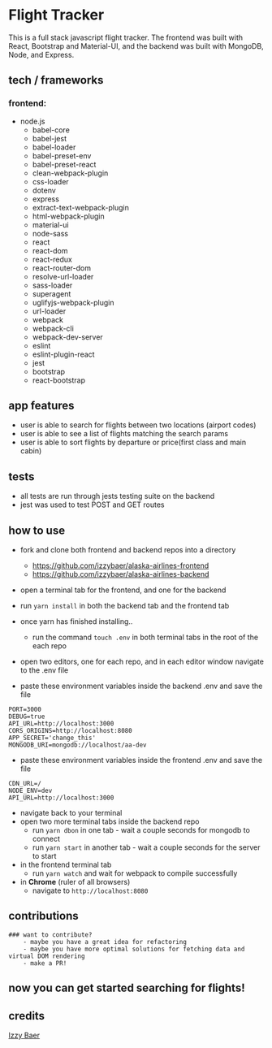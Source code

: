 # Flight Tracker

This is a full stack javascript flight tracker. The frontend was built with React, Bootstrap and Material-UI, and the backend was built with MongoDB, Node, and Express.

## tech / frameworks

### frontend:
- node.js
    - babel-core
    - babel-jest
    - babel-loader
    - babel-preset-env
    - babel-preset-react
    - clean-webpack-plugin
    - css-loader
    - dotenv
    - express
    - extract-text-webpack-plugin
    - html-webpack-plugin
    - material-ui
    - node-sass
    - react
    - react-dom
    - react-redux
    - react-router-dom
    - resolve-url-loader
    - sass-loader
    - superagent
    - uglifyjs-webpack-plugin
    - url-loader
    - webpack
    - webpack-cli
    - webpack-dev-server
    - eslint
    - eslint-plugin-react
    - jest
    - bootstrap
    - react-bootstrap

## app features

- user is able to search for flights between two locations (airport codes)
- user is able to see a list of flights matching the search params
- user is able to sort flights by departure or price(first class and main cabin)

## tests

- all tests are run through jests testing suite on the backend
- jest was used to test POST and GET routes

## how to use

- fork and clone both frontend and backend repos into a directory
    - https://github.com/izzybaer/alaska-airlines-frontend
    - https://github.com/izzybaer/alaska-airlines-backend 

- open a terminal tab for the frontend, and one for the backend
- run `yarn install` in both the backend tab and the frontend tab
- once yarn has finished installing..
    - run the command `touch .env` in both terminal tabs in the root of the each repo
- open two editors, one for each repo, and in each editor window navigate to the .env file
- paste these environment variables inside the backend .env and save the file
``` 
PORT=3000
DEBUG=true
API_URL=http://localhost:3000
CORS_ORIGINS=http://localhost:8080
APP_SECRET='change_this'
MONGODB_URI=mongodb://localhost/aa-dev
```
- paste these environment variables inside the frontend .env and save the file
```
CDN_URL=/
NODE_ENV=dev
API_URL=http://localhost:3000
```
- navigate back to your terminal
- open two more terminal tabs inside the backend repo
    - run `yarn dbon` in one tab - wait a couple seconds for mongodb to connect
    - run `yarn start` in another tab - wait a couple seconds for the server to start
- in the frontend terminal tab 
    - run `yarn watch` and wait for webpack to compile successfully
- in **Chrome** (ruler of all browsers)
    - navigate to `http://localhost:8080`


## contributions
    
    ### want to contribute? 
        - maybe you have a great idea for refactoring
        - maybe you have more optimal solutions for fetching data and virtual DOM rendering
        - make a PR! 
        
        
## now you can get started searching for flights!



## credits


[Izzy Baer](https://github.com/izzybaer)
